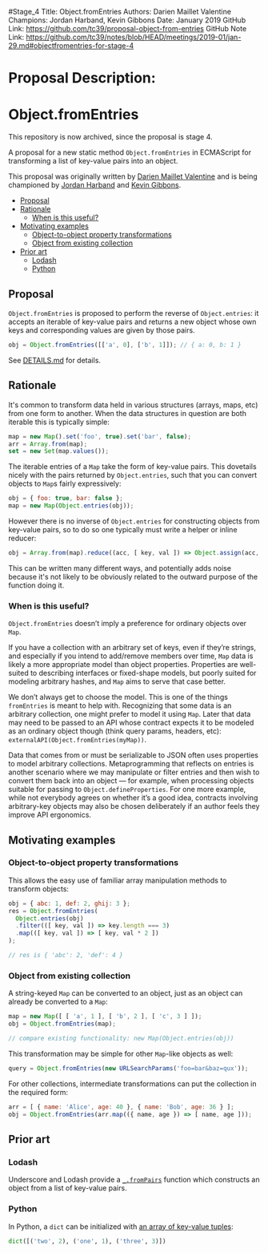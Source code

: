 #Stage_4
Title: Object.fromEntries
Authors: Darien Maillet Valentine
Champions: Jordan Harband, Kevin Gibbons
Date: January 2019
GitHub Link: https://github.com/tc39/proposal-object-from-entries
GitHub Note Link: https://github.com/tc39/notes/blob/HEAD/meetings/2019-01/jan-29.md#objectfromentries-for-stage-4

# Proposal Description:
# Object.fromEntries

This repository is now archived, since the proposal is stage 4.

A proposal for a new static method `Object.fromEntries` in ECMAScript for transforming a list of key-value pairs into an object.

This proposal was originally written by [Darien Maillet Valentine](https://github.com/bathos) and is being championed by [Jordan Harband](https://github.com/ljharb) and [Kevin Gibbons](https://github.com/bakkot).

<!-- MarkdownTOC autolink=true -->

- [Proposal](#proposal)
- [Rationale](#rationale)
  - [When is this useful?](#when-is-this-useful)
- [Motivating examples](#motivating-examples)
  - [Object-to-object property transformations](#object-to-object-property-transformations)
  - [Object from existing collection](#object-from-existing-collection)
- [Prior art](#prior-art)
  - [Lodash](#lodash)
  - [Python](#python)

<!-- /MarkdownTOC -->

## Proposal

`Object.fromEntries` is proposed to perform the reverse of `Object.entries`: it accepts an iterable of key-value pairs and returns a new object whose own keys and corresponding values are given by those pairs.

```js
obj = Object.fromEntries([['a', 0], ['b', 1]]); // { a: 0, b: 1 }
```

See [DETAILS.md](https://github.com/bakkot/object-from-entries/blob/master/DETAILS.md) for details.


## Rationale

It's common to transform data held in various structures (arrays, maps, etc) from one form to another. When the data structures in question are both iterable this is typically simple:

```js
map = new Map().set('foo', true).set('bar', false);
arr = Array.from(map);
set = new Set(map.values());
```

The iterable entries of a `Map` take the form of key-value pairs. This dovetails nicely with the pairs returned by `Object.entries`, such that you can convert objects to `Map`s fairly expressively:

```js
obj = { foo: true, bar: false };
map = new Map(Object.entries(obj));
```

However there is no inverse of `Object.entries` for constructing objects from key-value pairs, so to do so one typically must write a helper or inline reducer:

```js
obj = Array.from(map).reduce((acc, [ key, val ]) => Object.assign(acc, { [key]: val }), {});
```

This can be written many different ways, and potentially adds noise because it's not likely to be obviously related to the outward purpose of the function doing it.

### When is this useful?

`Object.fromEntries` doesn’t imply a preference for ordinary objects over `Map`.

If you have a collection with an arbitrary set of keys, even if they’re strings,
and especially if you intend to add/remove members over time, `Map` data is
likely a more appropriate model than object properties. Properties are
well-suited to describing interfaces or fixed-shape models, but poorly suited
for modeling arbitrary hashes, and `Map` aims to serve that case better.

We don’t always get to choose the model. This is one of the things `fromEntries`
is meant to help with. Recognizing that some data is an arbitrary collection,
one might prefer to model it using `Map`. Later that data may need to be passed
to an API whose contract expects it to be modeled as an ordinary object though
(think query params, headers, etc): `externalAPI(Object.fromEntries(myMap))`.

Data that comes from or must be serializable to JSON often uses properties to
model arbitrary collections. Metaprogramming that reflects on entries is another
scenario where we may manipulate or filter entries and then wish to convert them
back into an object — for example, when processing objects suitable for passing
to `Object.defineProperties`. For one more example, while not everybody agrees
on whether it’s a good idea, contracts involving arbitrary-key objects may also
be chosen deliberately if an author feels they improve API ergonomics.

## Motivating examples

### Object-to-object property transformations

This allows the easy use of familiar array manipulation methods to transform objects:

```js
obj = { abc: 1, def: 2, ghij: 3 };
res = Object.fromEntries(
  Object.entries(obj)
  .filter(([ key, val ]) => key.length === 3)
  .map(([ key, val ]) => [ key, val * 2 ])
);

// res is { 'abc': 2, 'def': 4 }
```

### Object from existing collection

A string-keyed `Map` can be converted to an object, just as an object can already be converted to a `Map`:

```js
map = new Map([ [ 'a', 1 ], [ 'b', 2 ], [ 'c', 3 ] ]);
obj = Object.fromEntries(map);

// compare existing functionality: new Map(Object.entries(obj))
```

This transformation may be simple for other `Map`-like objects as well:

```js
query = Object.fromEntries(new URLSearchParams('foo=bar&baz=qux'));
```

For other collections, intermediate transformations can put the collection in the required form:

```js
arr = [ { name: 'Alice', age: 40 }, { name: 'Bob', age: 36 } ];
obj = Object.fromEntries(arr.map(({ name, age }) => [ name, age ]));
```

## Prior art

### Lodash

Underscore and Lodash provide a [`_.fromPairs`](https://lodash.com/docs/4.17.4#fromPairs) function which constructs an object from a list of key-value pairs.

### Python

In Python, a `dict` can be initialized with [an array of key-value tuples](https://docs.python.org/3/library/stdtypes.html#dict):

```python
dict([('two', 2), ('one', 1), ('three', 3)])
```
